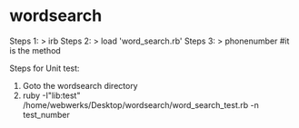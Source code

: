 # wordsearch

Steps 1: > irb
Steps 2: > load 'word_search.rb'
Steps 3: > phonenumber #it is the method

Steps for Unit test:
1. Goto the wordsearch directory
2. ruby -I"lib:test"  /home/webwerks/Desktop/wordsearch/word_search_test.rb  -n test_number
